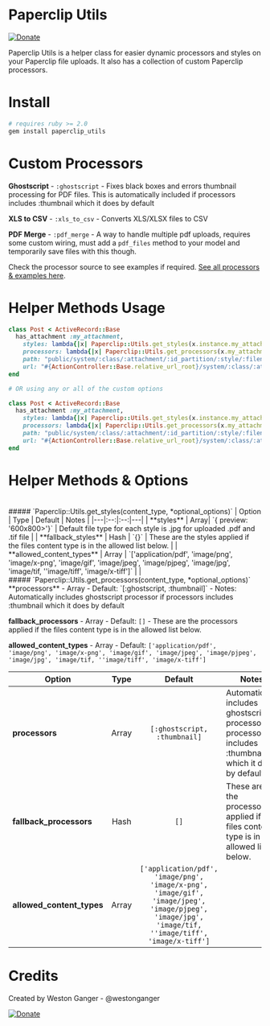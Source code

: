 # Paperclip Utils
<a href="https://www.paypal.com/cgi-bin/webscr?cmd=_donations&business=VKY8YAWAS5XRQ&lc=CA&item_name=Weston%20Ganger&item_number=paperclip_utils&currency_code=USD&bn=PP%2dDonationsBF%3abtn_donate_SM%2egif%3aNonHostedGuest" target="_blank" title="Donate"><img src="https://www.paypalobjects.com/en_US/i/btn/btn_donate_SM.gif" alt="Donate"/></a>

Paperclip Utils is a helper class for easier dynamic processors and styles on your Paperclip file uploads. It also has a collection of custom Paperclip processors.


# Install
```ruby
# requires ruby >= 2.0
gem install paperclip_utils
```

# Custom Processors
**Ghostscript** - `:ghostscript` - Fixes black boxes and errors thumbnail processing for PDF files. This is automatically included if processors includes :thumbnail which it does by default

**XLS to CSV** - `:xls_to_csv` - Converts XLS/XLSX files to CSV

**PDF Merge** - `:pdf_merge` - A way to handle multiple pdf uploads, requires some custom wiring, must add a `pdf_files` method to your model and temporarily save files with this though.

Check the processor source to see examples if required. [See all processors & examples here](https://github.com/westonganger/paperclip_utils/tree/master/lib/paperclip_processors).


# Helper Methods Usage
```ruby
class Post < ActiveRecord::Base
  has_attachment :my_attachment, 
    styles: lambda{|x| Paperclip::Utils.get_styles(x.instance.my_attachment.content_type) }, 
    processors: lambda{|x| Paperclip::Utils.get_processors(x.my_attachment.content_type) },
    path: "public/system/:class/:attachment/:id_partition/:style/:filename",
    url: "#{ActionController::Base.relative_url_root}/system/:class/:attachment/:id_partition/:style/:filename"
end

# OR using any or all of the custom options

class Post < ActiveRecord::Base
  has_attachment :my_attachment, 
    styles: lambda{|x| Paperclip::Utils.get_styles(x.instance.my_attachment.content_type, styles: {preview: "800x600>", thumb: "100x100>"}, fallback_styles: nil, allowed_content_types: ['application/pdf']) }, 
    processors: lambda{|x| Paperclip::Utils.get_processors(x.my_attachment.content_type, processors: [:thumbnail, :some_other_custom_processor], fallback_processors: [:another_custom_processor], allowed_content_types: ['application/pdf']) },
    path: "public/system/:class/:attachment/:id_partition/:style/:filename",
    url: "#{ActionController::Base.relative_url_root}/system/:class/:attachment/:id_partition/:style/:filename"
end
```

# Helper Methods & Options

<br>
##### `Paperclip::Utils.get_styles(content_type, *optional_options)`
| Option | Type | Default | Notes |
|---|:--:|:--:|---|
| **styles** | Array| `{ preview: '600x800>'}` | Default file type for each style is .jpg for uploaded .pdf and .tif file |
| **fallback_styles** | Hash | `{}` |  These are the styles applied if the files content type is in the allowed list below. |
| **allowed_content_types** | Array | `['application/pdf', 'image/png', 'image/x-png', 'image/gif', 'image/jpeg', 'image/pjpeg', 'image/jpg', 'image/tif, ''image/tiff', 'image/x-tiff']` | |

<br>
##### `Paperclip::Utils.get_processors(content_type, *optional_options)`
**processors** - Array - Default: `[:ghostscript, :thumbnail]` - Notes: Automatically includes ghostscript processor if processors includes :thumbnail which it does by default

**fallback_processors** - Array - Default: `[]` - These are the processors applied if the files content type is in the allowed list below.

**allowed_content_types** - Array - Default: `['application/pdf', 'image/png', 'image/x-png', 'image/gif', 'image/jpeg', 'image/pjpeg', 'image/jpg', 'image/tif, ''image/tiff', 'image/x-tiff']`

| Option | Type | Default | Notes |
|---|:--:|:--:|---|
| **processors** | Array| `[:ghostscript, :thumbnail]` | Automatically includes ghostscript processor if processors includes :thumbnail which it does by default |
| **fallback_processors** | Hash | `[]` |  These are the processors applied if the files content type is in the allowed list below. |
| **allowed_content_types** | Array | `['application/pdf', 'image/png', 'image/x-png', 'image/gif', 'image/jpeg', 'image/pjpeg', 'image/jpg', 'image/tif, ''image/tiff', 'image/x-tiff']` | |


# Credits
Created by Weston Ganger - @westonganger

<a href="https://www.paypal.com/cgi-bin/webscr?cmd=_donations&business=VKY8YAWAS5XRQ&lc=CA&item_name=Weston%20Ganger&item_number=paperclip_utils&currency_code=USD&bn=PP%2dDonationsBF%3abtn_donate_SM%2egif%3aNonHostedGuest" target="_blank" title="Donate"><img src="https://www.paypalobjects.com/en_US/i/btn/btn_donate_SM.gif" alt="Donate"/></a>
